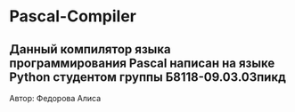 # Pascal-Compiler
## Данный компилятор языка программирования Pascal написан на языке Python студентом группы Б8118-09.03.03пикд

Автор: Федорова Алиса